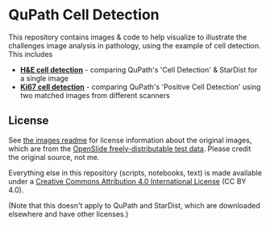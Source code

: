 # QuPath Cell Detection

This repository contains images &amp; code to help visualize to illustrate the challenges image analysis in pathology, using the example of cell detection. This includes
* [**H&E cell detection**](https://github.com/petebankhead/2022-qupath-cell-detection/blob/main/Ki67%20cell%20detection/README.md) - comparing QuPath's 'Cell Detection' & StarDist for a single image
* [**Ki67 cell detection**](https://github.com/petebankhead/2022-qupath-cell-detection/blob/main/H%26E%20cell%20detection/README.md) - comparing QuPath's 'Positive Cell Detection' using two matched images from different scanners

## License

See [the images readme](images/ReadMe.md) for license information about the original images, which are from the [OpenSlide freely-distributable test data](http://openslide.org).
Please credit the original source, not me.

Everything else in this repository (scripts, notebooks, text) is made available under a [Creative Commons Attribution 4.0 International License](http://creativecommons.org/licenses/by/4.0) (CC BY 4.0).

(Note that this doesn't apply to QuPath and StarDist, which are downloaded elsewhere and have other licenses.)
